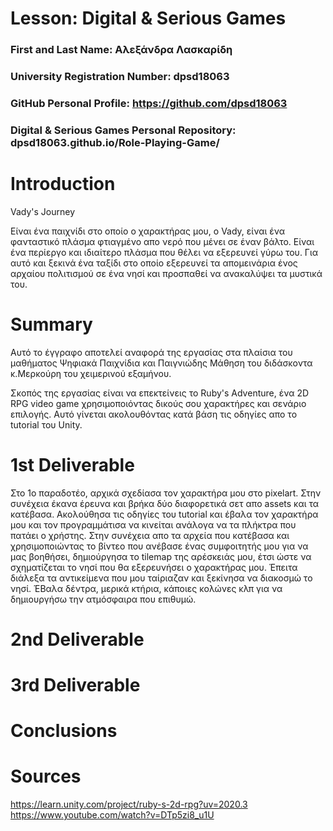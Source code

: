 # Lesson: Digital & Serious Games

### First and Last Name: Αλεξάνδρα Λασκαρίδη
### University Registration Number: dpsd18063
### GitHub Personal Profile: https://github.com/dpsd18063
### Digital & Serious Games Personal Repository: dpsd18063.github.io/Role-Playing-Game/

# Introduction

Vady's Journey

Είναι ένα παιχνίδι στο οποίο ο χαρακτήρας μου, ο Vady, είναι ένα φανταστικό πλάσμα φτιαγμένο απο νερό που μένει σε έναν βάλτο. Είναι ένα περίεργο και ιδιαίτερο πλάσμα που θέλει να εξερευνεί γύρω του. Για αυτό και ξεκινά ένα ταξίδι στο οποίο εξερευνεί τα απομεινάρια ένος αρχαίου πολιτισμού σε ένα νησί και προσπαθεί να ανακαλύψει τα μυστικά του.

# Summary
Αυτό το έγγραφο αποτελεί αναφορά της εργασίας στα πλαίσια του μαθήματος Ψηφιακά Παιχνίδια και Παιγνιώδης Μάθηση του διδάσκοντα κ.Μερκούρη του χειμερινού εξαμήνου.

Σκοπός της εργασίας είναι να επεκτείνεις το Ruby's Adventure, ένα 2D RPG video game χρησιμοποιόντας δικούς σου χαρακτήρες και σενάριο επιλογής. Αυτό γίνεται ακολουθόντας κατά βάση τις οδηγίες απο το tutorial του Unity.

# 1st Deliverable
Στο 1ο παραδοτέο, αρχικά σχεδίασα τον χαρακτήρα μου στο pixelart. Στην συνέχεια έκανα έρευνα και βρήκα δύο διαφορετικά σετ απο assets και τα κατέβασα. Ακολούθησα τις οδηγίες του tutorial και έβαλα τον χαρακτήρα μου και τον προγραμμάτισα να κινείται ανάλογα να τα πλήκτρα που πατάει ο χρήστης. Στην συνέχεια απο τα αρχεία που κατέβασα και χρησιμοποιώντας το βίντεο που ανέβασε ένας συμφοιτητής μου για να μας βοηθήσει, δημιούργησα το tilemap της αρέσκειάς μου, έτσι ώστε να σχηματίζεται το νησί που θα εξερευνήσει ο χαρακτήρας μου. Έπειτα διάλεξα τα αντικείμενα που μου ταίριαζαν και ξεκίνησα να διακοσμώ το νησί. ΈΒαλα δέντρα, μερικά κτήρια, κάποιες κολώνες κλπ για να δημιουργήσω την ατμόσφαιρα που επιθυμώ. 

# 2nd Deliverable


# 3rd Deliverable 


# Conclusions


# Sources

https://learn.unity.com/project/ruby-s-2d-rpg?uv=2020.3
https://www.youtube.com/watch?v=DTp5zi8_u1U
